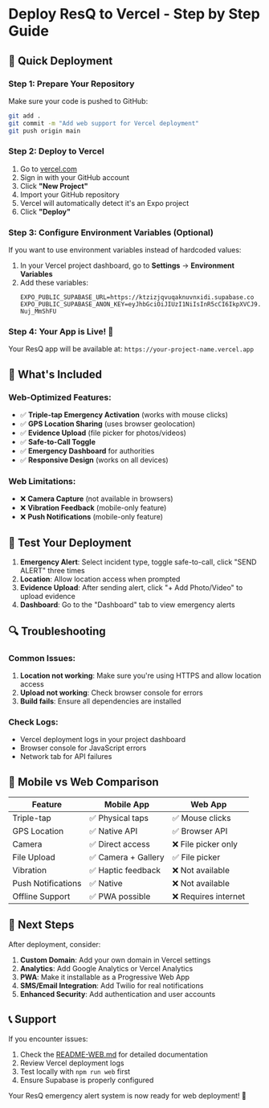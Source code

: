 # Deploy ResQ to Vercel - Step by Step Guide

## 🚀 Quick Deployment

### Step 1: Prepare Your Repository
Make sure your code is pushed to GitHub:
```bash
git add .
git commit -m "Add web support for Vercel deployment"
git push origin main
```

### Step 2: Deploy to Vercel
1. Go to [vercel.com](https://vercel.com)
2. Sign in with your GitHub account
3. Click **"New Project"**
4. Import your GitHub repository
5. Vercel will automatically detect it's an Expo project
6. Click **"Deploy"**

### Step 3: Configure Environment Variables (Optional)
If you want to use environment variables instead of hardcoded values:

1. In your Vercel project dashboard, go to **Settings** → **Environment Variables**
2. Add these variables:
   ```
   EXPO_PUBLIC_SUPABASE_URL=https://ktzizjqvuqaknuvnxidi.supabase.co
   EXPO_PUBLIC_SUPABASE_ANON_KEY=eyJhbGciOiJIUzI1NiIsInR5cCI6IkpXVCJ9.eyJpc3MiOiJzdXBhYmFzZSIsInJlZiI6Imt0eml6anF2dXFha251dm54aWRpIiwicm9sZSI6ImFub24iLCJpYXQiOjE3NTUwMjM2ODAsImV4cCI6MjA3MDU5OTY4MH0.CXMG1YVq1BPERGviGN_N7ukuqGH4__sQ-Nuj_MmShFU
   ```

### Step 4: Your App is Live! 🎉
Your ResQ app will be available at: `https://your-project-name.vercel.app`

## 🔧 What's Included

### Web-Optimized Features:
- ✅ **Triple-tap Emergency Activation** (works with mouse clicks)
- ✅ **GPS Location Sharing** (uses browser geolocation)
- ✅ **Evidence Upload** (file picker for photos/videos)
- ✅ **Safe-to-Call Toggle**
- ✅ **Emergency Dashboard** for authorities
- ✅ **Responsive Design** (works on all devices)

### Web Limitations:
- ❌ **Camera Capture** (not available in browsers)
- ❌ **Vibration Feedback** (mobile-only feature)
- ❌ **Push Notifications** (mobile-only feature)

## 🧪 Test Your Deployment

1. **Emergency Alert**: Select incident type, toggle safe-to-call, click "SEND ALERT" three times
2. **Location**: Allow location access when prompted
3. **Evidence Upload**: After sending alert, click "+ Add Photo/Video" to upload evidence
4. **Dashboard**: Go to the "Dashboard" tab to view emergency alerts

## 🔍 Troubleshooting

### Common Issues:
1. **Location not working**: Make sure you're using HTTPS and allow location access
2. **Upload not working**: Check browser console for errors
3. **Build fails**: Ensure all dependencies are installed

### Check Logs:
- Vercel deployment logs in your project dashboard
- Browser console for JavaScript errors
- Network tab for API failures

## 📱 Mobile vs Web Comparison

| Feature | Mobile App | Web App |
|---------|------------|---------|
| Triple-tap | ✅ Physical taps | ✅ Mouse clicks |
| GPS Location | ✅ Native API | ✅ Browser API |
| Camera | ✅ Direct access | ❌ File picker only |
| File Upload | ✅ Camera + Gallery | ✅ File picker |
| Vibration | ✅ Haptic feedback | ❌ Not available |
| Push Notifications | ✅ Native | ❌ Not available |
| Offline Support | ✅ PWA possible | ❌ Requires internet |

## 🎯 Next Steps

After deployment, consider:
1. **Custom Domain**: Add your own domain in Vercel settings
2. **Analytics**: Add Google Analytics or Vercel Analytics
3. **PWA**: Make it installable as a Progressive Web App
4. **SMS/Email Integration**: Add Twilio for real notifications
5. **Enhanced Security**: Add authentication and user accounts

## 📞 Support

If you encounter issues:
1. Check the [README-WEB.md](./README-WEB.md) for detailed documentation
2. Review Vercel deployment logs
3. Test locally with `npm run web` first
4. Ensure Supabase is properly configured

Your ResQ emergency alert system is now ready for web deployment! 🚨
